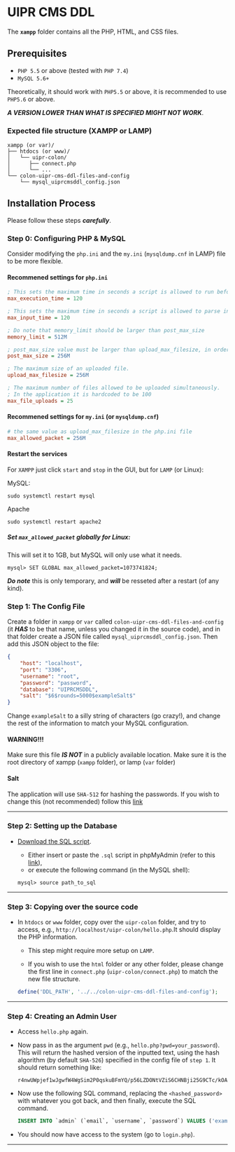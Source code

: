 # UIPR CMS DDL

The **`xampp`** folder contains all the PHP, HTML, and CSS files.

## Prerequisites

- `PHP 5.5` or above (tested with `PHP 7.4`)
- `MySQL 5.6+`

Theoretically, it should work with `PHP5.5` or above, it is recommended to use `PHP5.6` or above.

***A VERSION LOWER THAN WHAT IS SPECIFIED MIGHT NOT WORK***.

### Expected file structure (XAMPP or LAMP)
```
xampp (or var)/
├── htdocs (or www)/
│   └── uipr-colon/
│      ├── connect.php
│      └── ...   
└── colon-uipr-cms-ddl-files-and-config
    └── mysql_uiprcmsddl_config.json
```

## Installation Process

Please follow these steps ***carefully***.

### Step 0: Configuring PHP & MySQL

Consider modifying the `php.ini` and the `my.ini` (`mysqldump.cnf` in LAMP) file to be more flexible.

#### Recommened settings for `php.ini`

```ini
; This sets the maximum time in seconds a script is allowed to run before it is terminated by the parser.
max_execution_time = 120

; This sets the maximum time in seconds a script is allowed to parse input data, like POST and GET.
max_input_time = 120

; Do note that memory_limit should be larger than post_max_size
memory_limit = 512M

; post_max_size value must be larger than upload_max_filesize, in order to, upload large files.
post_max_size = 256M

; The maximum size of an uploaded file.
upload_max_filesize = 256M

; The maximum number of files allowed to be uploaded simultaneously.
; In the application it is hardcoded to be 100
max_file_uploads = 25
```

#### Recommened settings for `my.ini` (or `mysqldump.cnf`)
```ini
# the same value as upload_max_filesize in the php.ini file
max_allowed_packet = 256M
```

#### Restart the services

For `XAMPP` just click `start` and `stop` in the GUI, but for `LAMP` (or Linux):

MySQL:
```terminal
sudo systemctl restart mysql
```
Apache
```terminal
sudo systemctl restart apache2
```

##### Set `max_allowed_packet` globally for Linux:
This will set it to 1GB, but MySQL will only use what it needs.
```terminal
mysql> SET GLOBAL max_allowed_packet=1073741824;
```
***Do note*** this is only temporary, and ***will*** be resseted after a restart (of any kind).
### Step 1: The Config File
Create a folder in `xampp` or `var` called `colon-uipr-cms-ddl-files-and-config` (it ***HAS*** to be that name, unless 
you changed it in the source code),
and in that folder create a JSON file called `mysql_uiprcmsddl_config.json`. Then add this JSON object to the file:
```json
{
    "host": "localhost",
    "port": "3306",
    "username": "root",
    "password": "password",
    "database": "UIPRCMSDDL",
    "salt": "$6$rounds=5000$exampleSalt$"
}
```

Change `exampleSalt` to a silly string of characters (go crazy!), and change the rest of the information to match your 
MySQL configuration.

#### WARNING!!!
Make sure this file ***IS NOT*** in a publicly available location. Make sure it is the root directory of xampp
(`xampp` folder), or lamp (`var` folder)

#### Salt
The application will use `SHA-512` for hashing the passwords. If you wish to change this (not recommended) follow this
[link](https://www.php.net/manual/en/function.crypt.php)

---

### Step 2: Setting up the Database
- [Download the SQL script](https://github.com/DustinDiazLopez/UIPR-Project-DDL/blob/main/xampp/colon-uipr-cms-ddl-files-and-config/uiprcmsddl.sql).

    - Either insert or paste the `.sql` script in phpMyAdmin (refer to this [link](https://stackoverflow.com/questions/13955988/insert-sql-file-into-your-mysql-database)),
    - or execute the following command (in the MySQL shell):
    ```MySQL
    mysql> source path_to_sql
    ```

---

### Step 3: Copying over the source code

- In `htdocs` or `www` folder, copy over the `uipr-colon` folder, and try to access, e.g.,
 ` http://localhost/uipr-colon/hello.php `.It should display the PHP information.

    - This step might require more setup on `LAMP`.

    - If you wish to use the `html` folder or any other folder, please change
the first line in `connect.php` (`uipr-colon/connect.php`) to match the new file structure.

    ```PHP
    define('DDL_PATH', '../../colon-uipr-cms-ddl-files-and-config');
    ```

---

### Step 4: Creating an Admin User
- Access `hello.php` again.

- Now pass in as the argument `pwd` (e.g., `hello.php?pwd=your_password`). This will return the hashed version of the
inputted text, using the hash algorithm (by default `SHA-526`) specified in the config file of `step 1`. It should
return something like:
    ```text
    r4nwUWpjef1wJgwfW4WgSim2P0qskuBFmYQ/p56LZDONtVZiS6CHNBji25G9CTc/kOAjkvwnxeJw4Wr8CuTjS0
    ```

- Now use the following SQL command, replacing the `<hashed_password>` with whatever you got back, and then finally, 
execute the SQL command.

    ```SQL
    INSERT INTO `admin` (`email`, `username`, `password`) VALUES ('example@example.com', 'username', '<hashed_password>');
    ```

- You should now have access to the system (go to `login.php`).

---
